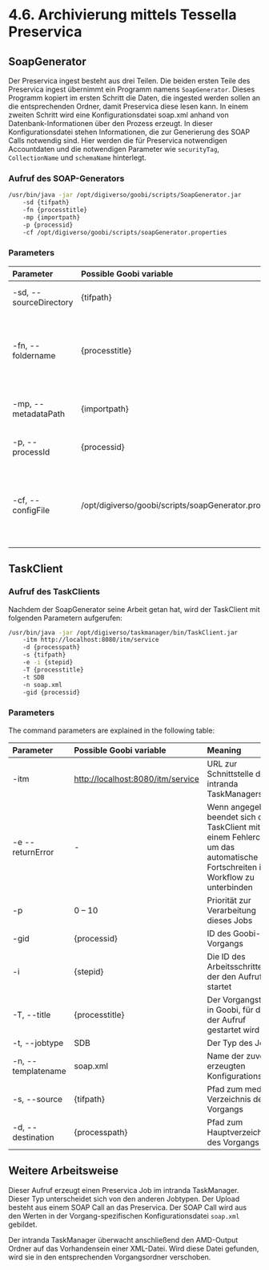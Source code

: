 # 4.6. Archivierung mittels Tessella Preservica

## SoapGenerator

Der Preservica ingest besteht aus drei Teilen. Die beiden ersten Teile des Preservica ingest übernimmt ein Programm namens `SoapGenerator`. Dieses Programm kopiert im ersten Schritt die Daten, die ingested werden sollen an die entsprechenden Ordner, damit Preservica diese lesen kann. In einem zweiten Schritt wird eine Konfigurationsdatei soap.xml anhand von Datenbank-Informationen über den Prozess erzeugt. In dieser Konfigurationsdatei stehen Informationen, die zur Generierung des SOAP Calls notwendig sind. Hier werden die für Preservica notwendigen Accountdaten und die notwendigen Parameter wie `securityTag`, `CollectionName` und `schemaName` hinterlegt.

### Aufruf des SOAP-Generators

```bash
/usr/bin/java -jar /opt/digiverso/goobi/scripts/SoapGenerator.jar 
    -sd {tifpath} 
    -fn {processtitle} 
    -mp {importpath} 
    -p {processid} 
    -cf /opt/digiverso/goobi/scripts/soapGenerator.properties
```

### Parameters

| Parameter | Possible Goobi variable | Meaning |
| :--- | :--- | :--- |
| -sd, --sourceDirectory | {tifpath} | Ausgangsmaterial, das ingested werden soll |
| -fn, --foldername | {processtitle} | Name, wie die Ordner während des SDB ingests heißen sollen, notwendig zur eindeutigen Zuordnung |
| -mp, --metadataPath | {importpath} | Pfad, an den die AMD Metadaten zurückgespielt werden sollen |
| -p, --processId | {processid} | ProzesseID, wird zur Datenbank-Suche benötigt |
| -cf, --configFile | /opt/digiverso/goobi/scripts/soapGenerator.properties | Pfad zur Konfigurationsdatei des SoapGenerators, enthält Pfadangaben, Datenbank-Zugangsdaten etc. |

## TaskClient

### Aufruf des TaskClients

Nachdem der SoapGenerator seine Arbeit getan hat, wird der TaskClient mit folgenden Parametern aufgerufen:

```bash
/usr/bin/java -jar /opt/digiverso/taskmanager/bin/TaskClient.jar 
    -itm http://localhost:8080/itm/service 
    -d {processpath} 
    -s {tifpath} 
    -e -i {stepid} 
    -T {processtitle} 
    -t SDB 
    -n soap.xml 
    -gid {processid}
```

### Parameters

The command parameters are explained in the following table:

| Parameter | Possible Goobi variable | Meaning |
| :--- | :--- | :--- |
| -itm | [http://localhost:8080/itm/service](http://localhost:8080/itm/service) | URL zur Schnittstelle des intranda TaskManagers |
| -e --returnError | - | Wenn angegeben, beendet sich der TaskClient mit einem Fehlercode, um das automatische Fortschreiten im Workflow zu unterbinden |
| -p | 0 – 10 | Priorität zur Verarbeitung dieses Jobs |
| -gid | {processid} | ID des Goobi-Vorgangs |
| -i | {stepid} | Die ID des Arbeitsschrittes, der den Aufruf startet |
| -T, --title | {processtitle} | Der Vorgangstitel in Goobi, für den der Aufruf gestartet wird |
| -t, --jobtype | SDB | Der Typ des Jobs |
| -n, --templatename | soap.xml | Name der zuvor erzeugten Konfigurationsdatei |
| -s, --source | {tifpath} | Pfad zum media Verzeichnis des Vorgangs |
| -d, --destination | {processpath} | Pfad zum Hauptverzeichnis des Vorgangs |

## Weitere Arbeitsweise

Dieser Aufruf erzeugt einen Preservica Job im intranda TaskManager. Dieser Typ unterscheidet sich von den anderen Jobtypen. Der Upload besteht aus einem SOAP Call an das Preservica. Der SOAP Call wird aus den Werten in der Vorgang-spezifischen Konfigurationsdatei `soap.xml` gebildet.

Der intranda TaskManager überwacht anschließend den AMD-Output Ordner auf das Vorhandensein einer XML-Datei. Wird diese Datei gefunden, wird sie in den entsprechenden Vorgangsordner verschoben.

